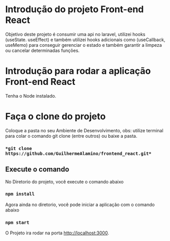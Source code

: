 # Introdução do projeto Front-end React

Objetivo deste projeto é consumir uma api no laravel, utilizei hooks (useState. useEffect) e também utilizei hooks adicionais como (useCallback, useMemo) para conseguir gerenciar o estado e também garantir a limpeza ou cancelar determinadas funções.

# Introdução para rodar a aplicação Front-end React

Tenha o Node instalado.

# Faça o clone do projeto

Coloque a pasta no seu Ambiente de Desenvolvimento, obs: utilize terminal para colar o comando git clone (entre outros) ou baixe a pasta.

### `*git clone https://github.com/GuilhermeAlamino/frontend_react.git*`

## Execute o comando

No Diretorio do projeto, você execute o comando abaixo

### `npm install`

Agora ainda no diretorio, você pode iniciar a aplicação com o comando abaixo

### `npm start`

O Projeto ira rodar na porta [http://localhost:3000](http://localhost:3000).
